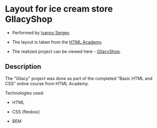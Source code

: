 # Layout for ice cream store GllacyShop

- Performed by [Ivanov Sergey](https://github.com/qtenebrae).

- The layout is taken from the [HTML Academy](https://htmlacademy.ru).

- The realized project can be viewed here - [GllacyShop](https://qtenebrae.github.io/markup-GllacyShop/).

## Description

The "Gllacy" project was done as part of the completed "Basic HTML and CSS" online course from HTML Academy.

Technologies used:

- HTML

- CSS (flexbox)

- BEM
